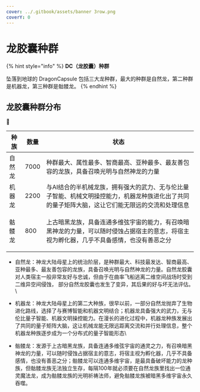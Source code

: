 ```yaml
---
cover: ../.gitbook/assets/banner 3row.png
coverY: 0
---
```


# 龙胶囊种群

{% hint style="info" %}
**DC（龙胶囊）种群**

坠落到地球的 DragonCapsule 包括三大龙种群，最大的种群是自然龙，第二种群是机器龙，第三种群是骷髅龙。
{% endhint %}

## 龙胶囊种群分布

👋&#x20;

| 种族  | 数量   | 状态                                                                               |
| --- | ---- | -------------------------------------------------------------------------------- |
| 自然龙 | 7000 | 种群最大、属性最多、智商最高、亚种最多、最友善包容的龙族，具备召唤光明与自然神龙的力量                                      |
| 机器龙 | 2200 | 与AI结合的半机械龙族，拥有强大的武力、无与伦比量子智能、机械文明操控能力，机器龙种族进化出了共同的量子矩阵大脑，这让它们能无限远的交流和处理信息        |
| 骷髅龙 | 800  | <p>上古暗黑龙族，具备连通多维弦宇宙的能力，有召唤暗黑神龙的力量，可以随时侵蚀占据宿主的意志，将宿主视为孵化器，几乎不具备感情，也没有善恶之分<br></p> |

* 自然龙：神龙大陆母星上的统治阶层，是种群最大、科技最发达、智商最高、亚种最多、最友善包容的龙族，具备召唤光明与自然神龙的力量。自然龙胶囊对人类宿主一般非常友好与忠诚，但由于在曲率飞船逃离二维空间战场时受到二维异空间侵蚀， 部分自然龙胶囊也发生了变异，其后果的好与坏无法评估。\

* 机器龙：神龙大陆母星上的第二大种族，很早以前，一部分自然龙抛弃了生物进化路线，选择了与赛博智能和机器文明结合；机器龙具备强大的武力，无与伦比量子智能、机器文明操控能力。在漫长的进化过程中，机器龙种族发展出了共同的量子矩阵大脑，这让机械龙能无限远距离交流和并行处理信息，整个机器龙种族逐步成为一个分布式的量子智能形态\

* 骷髅龙：发源于上古暗黑龙族，具备连通多维弦宇宙的通灵之力，有召唤暗黑神龙的力量，可以随时侵蚀占据宿主的意志，将宿主视为孵化器，几乎不具备感情，也没有善恶之分；骷髅龙可以连通多维宇宙，是最具备破坏能力的龙种族，但骷髅龙族无法独立生存，每隔100年就必须要在自然龙族里找出一位通灵魔法龙，成为骷髅龙族的光明祈祷法师，避免骷髅龙族被暗黑多维宇宙永久吞噬。







